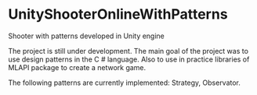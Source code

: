 # UnityShooterOnlineWithPatterns
Shooter with patterns developed in Unity engine

The project is still under development.
The main goal of the project was to use design patterns in the C # language. Also to use in practice libraries of MLAPI package to create a network game.

The following patterns are currently implemented: Strategy, Observator.
